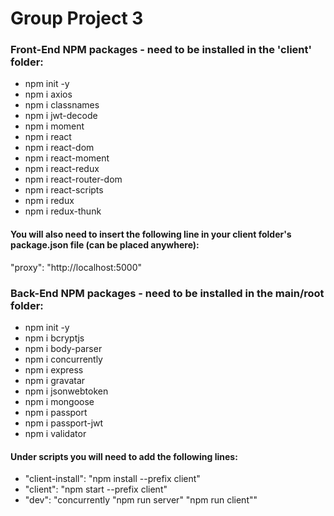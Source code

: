 # Group Project 3

### Front-End NPM packages - need to be installed in the 'client' folder:

* npm init -y
* npm i axios
* npm i classnames
* npm i jwt-decode
* npm i moment
* npm i react
* npm i react-dom
* npm i react-moment
* npm i react-redux
* npm i react-router-dom
* npm i react-scripts
* npm i redux
* npm i redux-thunk

#### You will also need to insert the following line in your client folder's package.json file (can be placed anywhere):

"proxy": "http://localhost:5000"

### Back-End NPM packages - need to be installed in the main/root folder:

* npm init -y
* npm i bcryptjs
* npm i body-parser
* npm i concurrently
* npm i express
* npm i gravatar
* npm i jsonwebtoken
* npm i mongoose
* npm i passport
* npm i passport-jwt
* npm i validator

#### Under scripts you will need to add the following lines:

* "client-install": "npm install --prefix client"
* "client": "npm start --prefix client"
* "dev": "concurrently \"npm run server\" \"npm run client\""






